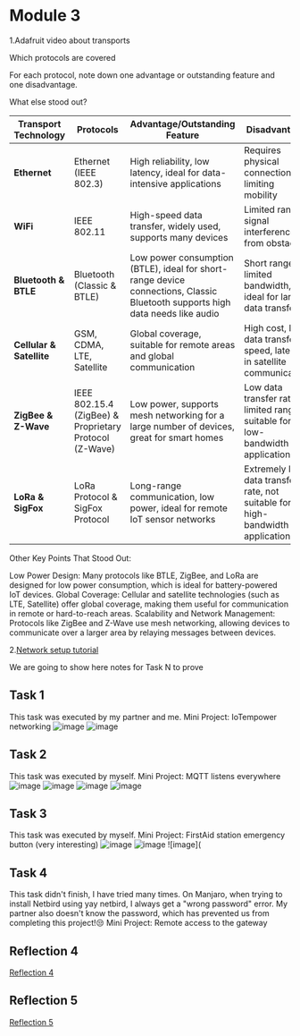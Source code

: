 # Module 3

1.Adafruit video about transports 

Which protocols are covered

For each protocol, note down one advantage or outstanding feature and one disadvantage.

What else stood out?


| **Transport Technology**        | **Protocols**                   | **Advantage/Outstanding Feature**                          | **Disadvantage**                                   |
|----------------------------------|---------------------------------|-----------------------------------------------------------|---------------------------------------------------|
| **Ethernet**                     | Ethernet (IEEE 802.3)           | High reliability, low latency, ideal for data-intensive applications | Requires physical connection, limiting mobility  |
| **WiFi**                         | IEEE 802.11                     | High-speed data transfer, widely used, supports many devices | Limited range, signal interference from obstacles |
| **Bluetooth & BTLE**             | Bluetooth (Classic & BTLE)      | Low power consumption (BTLE), ideal for short-range device connections, Classic Bluetooth supports high data needs like audio | Short range, limited bandwidth, not ideal for large data transfers |
| **Cellular & Satellite**         | GSM, CDMA, LTE, Satellite       | Global coverage, suitable for remote areas and global communication | High cost, low data transfer speed, latency in satellite communication |
| **ZigBee & Z-Wave**              | IEEE 802.15.4 (ZigBee) & Proprietary Protocol (Z-Wave) | Low power, supports mesh networking for a large number of devices, great for smart homes | Low data transfer rate, limited range, suitable for low-bandwidth applications |
| **LoRa & SigFox**                | LoRa Protocol & SigFox Protocol | Long-range communication, low power, ideal for remote IoT sensor networks | Extremely low data transfer rate, not suitable for high-bandwidth applications |


Other Key Points That Stood Out:

Low Power Design: Many protocols like BTLE, ZigBee, and LoRa are designed for low power consumption, which is ideal for battery-powered IoT devices.
Global Coverage: Cellular and satellite technologies (such as LTE, Satellite) offer global coverage, making them useful for communication in remote or hard-to-reach areas.
Scalability and Network Management: Protocols like ZigBee and Z-Wave use mesh networking, allowing devices to communicate over a larger area by relaying messages between devices.

2.[Network setup tutorial](https://github.com/Minnie1st/iot-portfolio-minnie/blob/ebba19fd932e32e6c03b80662270063f2d01e9f5/Module03/Network%20setup%20tutorial.md)



We are going to show here notes for Task N to prove


## Task 1

This task was executed by my partner and me.
Mini Project: IoTempower networking
![image](https://github.com/Minnie1st/iot-portfolio-minnie/blob/main/Module03/picture/2B9E385B-A23C-402B-A991-C2F7ACC2078A.JPG?raw=true)
![image](https://github.com/Minnie1st/iot-portfolio-minnie/blob/main/Module03/picture/IMG_9819.JPG?raw=true)



## Task 2

This task was executed by myself.
Mini Project: MQTT listens everywhere
![image](https://github.com/Minnie1st/iot-portfolio-minnie/blob/main/Module03/picture/IMG_9827.PNG?raw=true)
![image](https://github.com/Minnie1st/iot-portfolio-minnie/blob/main/Module03/picture/IMG_9828.JPG?raw=true)
![image](https://github.com/Minnie1st/iot-portfolio-minnie/blob/main/Module03/picture/IMG_9829.JPG?raw=true)
![image](https://github.com/Minnie1st/iot-portfolio-minnie/blob/main/Module03/picture/IMG_9834.jpg?raw=true)


## Task 3

This task was executed by myself.
Mini Project: FirstAid station emergency button (very interesting)
![image](https://github.com/Minnie1st/iot-portfolio-minnie/blob/main/Module03/picture/WechatIMG405.png?raw=true)
![image](https://github.com/Minnie1st/iot-portfolio-minnie/blob/main/Module03/picture/IMG_9831.PNG?raw=true)
![image](

## Task 4

This task didn't finish, I have tried many times. On Manjaro, when trying to install Netbird using yay netbird, I always get a "wrong password" error. My partner also doesn't know the password, which has prevented us from completing this project!😒
Mini Project: Remote access to the gateway

## Reflection 4
[Reflection 4](../Reflections/ref04.md)

## Reflection 5
[Reflection 5](../Reflections/ref05.md)
